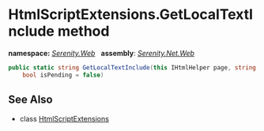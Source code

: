# HtmlScriptExtensions.GetLocalTextInclude method
**namespace:** *[Serenity.Web](../../README.md#serenity.web-namespace)*   **assembly**: *[Serenity.Net.Web](../../README.md)*

```csharp
public static string GetLocalTextInclude(this IHtmlHelper page, string package, 
    bool isPending = false)
```

## See Also

* class [HtmlScriptExtensions](../HtmlScriptExtensions.md)